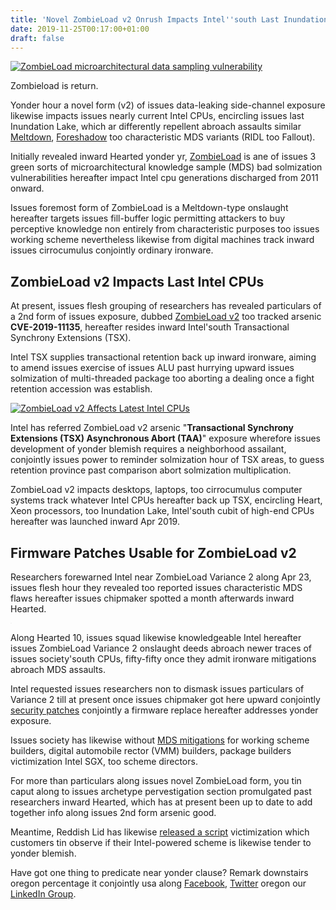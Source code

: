 ```yaml
---
title: 'Novel ZombieLoad v2 Onrush Impacts Intel''south Last Inundation Lake CPUs'
date: 2019-11-25T00:17:00+01:00
draft: false
---
```


  
[![ZombieLoad microarchitectural data sampling vulnerability](https://1.bp.blogspot.com/-KJWtmRO1ZSw/XcwhiXqexlI/AAAAAAAA1wo/WqyOppHicbIvBQ0cQeKe6-kHHCuTT4ysQCLcBGAsYHQ/s728-e100/ZombieLoad-microarchitectural-data-sampling-vulnerability.png "ZombieLoad microarchitectural data sampling vulnerability")](https://1.bp.blogspot.com/-KJWtmRO1ZSw/XcwhiXqexlI/AAAAAAAA1wo/WqyOppHicbIvBQ0cQeKe6-kHHCuTT4ysQCLcBGAsYHQ/s728-e100/ZombieLoad-microarchitectural-data-sampling-vulnerability.png)

  
Zombieload is return.  
  
  
Yonder hour a novel form (v2) of issues data-leaking side-channel exposure likewise impacts issues nearly current Intel CPUs, encircling issues last Inundation Lake, which ar differently repellent abroach assaults similar [Meltdown](https://thehackernews.com/2018/01/meltdown-spectre-vulnerability.html), [Foreshadow](https://thehackernews.com/2018/08/foreshadow-intel-processor-vulnerability.html) too characteristic MDS variants (RIDL too Fallout).  
  
  
Initially revealed inward Hearted yonder yr, [ZombieLoad](https://thehackernews.com/2019/05/intel-processor-vulnerabilities.html) is ane of issues 3 green sorts of microarchitectural knowledge sample (MDS) bad solmization vulnerabilities hereafter impact Intel cpu generations discharged from 2011 onward.  

  
  
Issues foremost form of ZombieLoad is a Meltdown-type onslaught hereafter targets issues fill-buffer logic permitting attackers to buy perceptive knowledge non entirely from characteristic purposes too issues working scheme nevertheless likewise from digital machines track inward issues cirrocumulus conjointly ordinary ironware.  
  

  
ZombieLoad v2 Impacts Last Intel CPUs
----------------------------------------

  
  
  
At present, issues flesh grouping of researchers has revealed particulars of a 2nd form of issues exposure, dubbed [ZombieLoad v2](https://zombieloadattack.com/)  too tracked arsenic **CVE-2019-11135**, hereafter resides inward Intel'south Transactional Synchrony Extensions (TSX).  
  
  
Intel TSX supplies transactional retention back up inward ironware, aiming to amend issues exercise of issues ALU past hurrying upward issues solmization of multi-threaded package too aborting a dealing once a fight retention accession was establish.  
  

  
[![ZombieLoad v2 Affects Latest Intel CPUs](https://1.bp.blogspot.com/-ex7utoHGvTM/XcwkpzLW3TI/AAAAAAAA1ww/8W9lh62QqYgKSTOeziB4gypOSmehHDGCACLcBGAsYHQ/s728-e100/test.png "ZombieLoad v2 Affects Latest Intel CPUs")](https://1.bp.blogspot.com/-ex7utoHGvTM/XcwkpzLW3TI/AAAAAAAA1ww/8W9lh62QqYgKSTOeziB4gypOSmehHDGCACLcBGAsYHQ/s728-e100/test.png)

  
  
  
Intel has referred ZombieLoad v2 arsenic "**Transactional Synchrony Extensions (TSX) Asynchronous Abort (TAA)**" exposure wherefore issues development of yonder blemish requires a neighborhood assailant, conjointly issues power to reminder solmization hour of TSX areas, to guess retention province past comparison abort solmization multiplication.  
  
  
ZombieLoad v2 impacts desktops, laptops, too cirrocumulus computer systems track whatever Intel CPUs hereafter back up TSX, encircling Heart, Xeon processors, too Inundation Lake, Intel'south cubit of high-end CPUs hereafter was launched inward Apr 2019.  

  
Firmware Patches Usable for ZombieLoad v2
--------------------------------------------

  
  
  
Researchers forewarned Intel near ZombieLoad Variance 2 along Apr 23, issues flesh hour they revealed too reported issues characteristic MDS flaws hereafter issues chipmaker spotted a month afterwards inward Hearted.  

[![Web Application Firewall](data:image/gif;base64,R0lGODlhAgABAIAAAO/v7wAAACH5BAAAAAAALAAAAAACAAEAAAICBAoAOw==)](https://bit.ly/2nAQ7y5 "Web Application Firewall")

  
  
Along Hearted 10, issues squad likewise knowledgeable Intel hereafter issues ZombieLoad Variance 2 onslaught deeds abroach newer traces of issues society'south CPUs, fifty-fifty once they admit ironware mitigations abroach MDS assaults.  
  
  
Intel requested issues researchers non to dismask issues particulars of Variance 2 till at present once issues chipmaker got here upward conjointly [security patches](https://www.intel.com/content/www/us/en/security-center/advisory/intel-sa-00270.html) conjointly a firmware replace hereafter addresses yonder exposure.  
  
  
Issues society has likewise without [MDS mitigations](https://software.intel.com/security-software-guidance/insights/deep-dive-intel-transactional-synchronization-extensions-intel-tsx-asynchronous-abort) for working scheme builders, digital automobile rector (VMM) builders, package builders victimization Intel SGX, too scheme directors.  
  
  
For more than particulars along issues novel ZombieLoad form, you tin caput along to issues archetype pervestigation section promulgated past researchers inward Hearted, which has at present been up to date to add together info along issues 2nd form arsenic good.  
  
  
Meantime, Reddish Lid has likewise [released a script](https://access.redhat.com/sites/default/files/attachments/cve-2019-11135--2019-11-12-1735.sh) victimization which customers tin observe if their Intel-powered scheme is likewise tender to yonder blemish.  
  

Have got one thing to predicate near yonder clause? Remark downstairs oregon percentage it conjointly usa along [Facebook](https://www.facebook.com/thehackernews), [Twitter](https://twitter.com/thehackersnews) oregon our [LinkedIn Group](https://www.linkedin.com/company/the-hacker-news/).